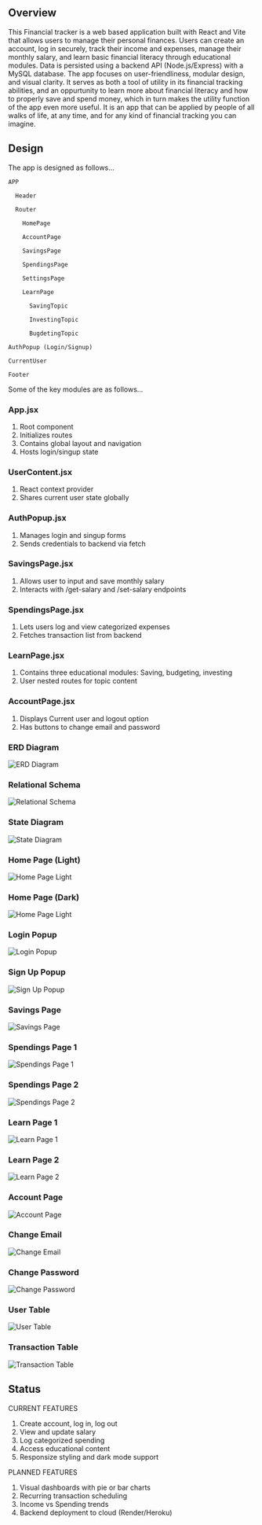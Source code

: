 

## Overview

This Financial tracker is a web based application built with React and Vite that allows users to manage their personal finances. Users can create an account, log in securely, track their income and expenses, manage their monthly salary, and learn basic financial literacy through educational modules. Data is persisted using a backend API (Node.js/Express) with a MySQL database. The app focuses on user-friendliness, modular design, and visual clarity. It serves as both a tool of utility in its financial tracking abilities, and an oppurtunity to learn more about financial literacy and how to properly save and spend money, which in turn makes the utility function of the app even more useful. It is an app that can be applied by people of all walks of life, at any time, and for any kind of financial tracking you can imagine.

## Design

The app is designed as follows...

    APP

      Header

      Router

        HomePage

        AccountPage

        SavingsPage

        SpendingsPage

        SettingsPage

        LearnPage

          SavingTopic

          InvestingTopic

          BugdetingTopic

    AuthPopup (Login/Signup)

    CurrentUser

    Footer

Some of the key modules are as follows...

### App.jsx

1. Root component
2. Initializes routes
3. Contains global layout and navigation
4. Hosts login/singup state

### UserContent.jsx

1. React context provider
2. Shares current user state globally

### AuthPopup.jsx

1. Manages login and singup forms
2. Sends credentials to backend via fetch

### SavingsPage.jsx

1. Allows user to input and save monthly salary
2. Interacts with /get-salary and /set-salary endpoints

### SpendingsPage.jsx

1. Lets users log and view categorized expenses
2. Fetches transaction list from backend

### LearnPage.jsx

1. Contains three educational modules: Saving, budgeting, investing
2. User nested routes for topic content

### AccountPage.jsx

1. Displays Current user and logout option
2. Has buttons to change email and password


### ERD Diagram

![ERD Diagram](images/ERD.png)

### Relational Schema

![Relational Schema](images/relSchem.png)

### State Diagram

![State Diagram](images/StateDiagram.png)

### Home Page (Light)

![Home Page Light](images/homePageLight.png)

### Home Page (Dark)

![Home Page Light](images/homePageDark.png)

### Login Popup

![Login Popup](images/login.png)

### Sign Up Popup

![Sign Up Popup](images/signup.png)

### Savings Page

![Savings Page](images/savingsPage.png)

### Spendings Page 1

![Spendings Page 1](images/spendingsPage1.png)

### Spendings Page 2

![Spendings Page 2](images/spendingsPage2.png)

### Learn Page 1

![Learn Page 1](images/learnPage1.png)

### Learn Page 2

![Learn Page 2](images/learnPage2.png)

### Account Page

![Account Page](images/accountPage.png)

### Change Email

![Change Email](images/changeEmail.png)

### Change Password

![Change Password](images/changePassword.png)

### User Table

![User Table](images/userTable.png)

### Transaction Table

![Transaction Table](images/transactionTable.png)

## Status

CURRENT FEATURES

1. Create account, log in, log out
2. View and update salary
3. Log categorized spending
4. Access educational content
5. Responsize styling and dark mode support

PLANNED FEATURES

1. Visual dashboards with pie or bar charts
2. Recurring transaction scheduling
3. Income vs Spending trends
4. Backend deployment to cloud (Render/Heroku)
